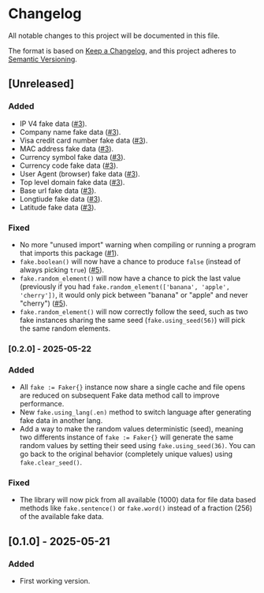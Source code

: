 # Changelog

All notable changes to this project will be documented in this file.

The format is based on [Keep a Changelog](https://keepachangelog.com/en/1.1.0/),
and this project adheres to [Semantic Versioning](https://semver.org/spec/v2.0.0.html).

## [Unreleased]

### Added

- IP V4 fake data ([#3](https://github.com/khalyomede/faker/issues/3)).
- Company name fake data ([#3](https://github.com/khalyomede/faker/issues/3)).
- Visa credit card number fake data ([#3](https://github.com/khalyomede/faker/issues/3)).
- MAC address fake data ([#3](https://github.com/khalyomede/faker/issues/3)).
- Currency symbol fake data ([#3](https://github.com/khalyomede/faker/issues/3)).
- Currency code fake data ([#3](https://github.com/khalyomede/faker/issues/3)).
- User Agent (browser) fake data ([#3](https://github.com/khalyomede/faker/issues/3)).
- Top level domain fake data ([#3](https://github.com/khalyomede/faker/issues/3)).
- Base url fake data ([#3](https://github.com/khalyomede/faker/issues/3)).
- Longtiude fake data ([#3](https://github.com/khalyomede/faker/issues/3)).
- Latitude fake data ([#3](https://github.com/khalyomede/faker/issues/3)).

### Fixed

- No more "unused import" warning when compiling or running a program that imports this package ([#1](https://github.com/khalyomede/faker/issues/1)).
- `fake.boolean()` will now have a chance to produce `false` (instead of always picking `true`) ([#5](https://github.com/khalyomede/faker/issues/5)).
- `fake.random_element()` will now have a chance to pick the last value (previously if you had `fake.random_element(['banana', 'apple', 'cherry'])`, it would only pick between "banana" or "apple" and never "cherry") ([#5](https://github.com/khalyomede/faker/issues/5)).
- `fake.random_element()` will now correctly follow the seed, such as two fake instances sharing the same seed (`fake.using_seed(56)`) will pick the same random elements.

### [0.2.0] - 2025-05-22

### Added

- All `fake := Faker{}` instance now share a single cache and file opens are reduced on subsequent Fake data method call to improve performance.
- New `fake.using_lang(.en)` method to switch language after generating fake data in another lang.
- Add a way to make the random values deterministic (seed), meaning two differents instance of `fake := Faker{}` will generate the same random values by setting their seed using `fake.using_seed(36)`. You can go back to the original behavior (completely unique values) using `fake.clear_seed()`.

### Fixed

- The library will now pick from all available (1000) data for file data based methods like `fake.sentence()` or `fake.word()` instead of a fraction (256) of the available fake data.

## [0.1.0] - 2025-05-21

### Added

- First working version.
